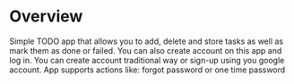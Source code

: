 # Overview
Simple TODO app that allows you to add, delete and store tasks as well as mark them as done or failed. You can also create account on this app and log in. You can create account traditional way or sign-up using you google account. App supports actions like: forgot password or one time password